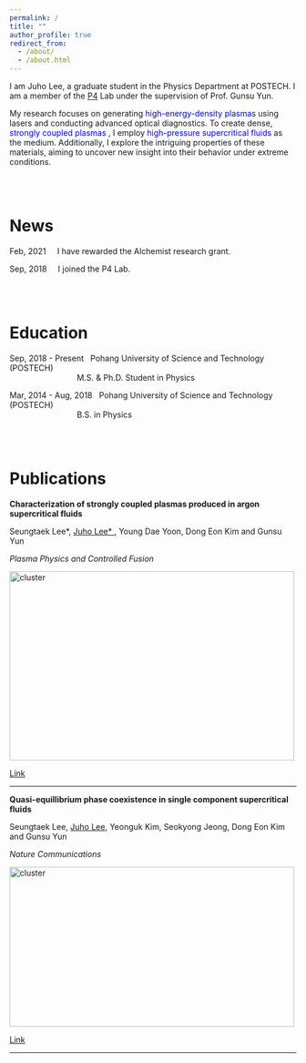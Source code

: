 ```yaml
---
permalink: /
title: ""
author_profile: true
redirect_from: 
  - /about/
  - /about.html
---
```


I am Juho Lee, a graduate student in the Physics Department at POSTECH. I am a member of the [P4](https://sites.google.com/site/p4postech/) Lab under the supervision of Prof. Gunsu Yun.

My research focuses on generating <span style="color:blue;">high-energy-density plasmas </span> using lasers and conducting advanced optical diagnostics. To create dense, <span style="color:blue;">strongly coupled plasmas </span>, I employ <span style="color:blue;">high-pressure supercritical fluids </span> as the medium. Additionally, I explore the intriguing properties of these materials, aiming to uncover new insight into their behavior under extreme conditions.

<br>
<br>

News
======
Feb, 2021 &nbsp; &nbsp; I have rewarded the Alchemist research grant.  

Sep, 2018 &nbsp; &nbsp; I joined the P4 Lab.  


<br>
<br>

Education
======
Sep, 2018 - Present &nbsp; Pohang University of Science and Technology (POSTECH)  
&nbsp; &nbsp; &nbsp; &nbsp; &nbsp; &nbsp; &nbsp; &nbsp; &nbsp; &nbsp; &nbsp; &nbsp; &nbsp; &nbsp; &nbsp; M.S. & Ph.D. Student in Physics
  
Mar, 2014 - Aug, 2018 &nbsp; Pohang University of Science and Technology (POSTECH)  
&nbsp; &nbsp; &nbsp; &nbsp; &nbsp; &nbsp;  &nbsp; &nbsp; &nbsp; &nbsp; &nbsp; &nbsp; &nbsp; &nbsp; &nbsp; B.S. in Physics


<br>
<br>

Publications
======

**Characterization of strongly coupled plasmas produced in argon supercritical fluids**

Seungtaek Lee*, <u>Juho Lee* </u>, Young Dae Yoon, Dong Eon Kim and Gunsu Yun

*Plasma Physics and Controlled Fusion*

<img src="https://leejuho95.github.io/files/laser produced plasma.PNG" width="500px" height="332px" title="cluster">   

[Link](https://leejuho95.github.io/files/Lee_2022_Plasma_Phys._Control._Fusion_64_095010.pdf)

------

**Quasi-equillibrium phase coexistence in single component supercritical fluids**

Seungtaek Lee, <u>Juho Lee</u>, Yeonguk Kim, Seokyong Jeong, Dong Eon Kim and Gunsu Yun

*Nature Communications*

<img src="https://leejuho95.github.io/files/cluster transport.jpg" width="500px" height="281px" title="cluster">   

[Link](https://leejuho95.github.io/files/s41467-021-24895-y.pdf)

------


